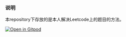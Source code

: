 ### 说明 ###
本repository下存放的是本人解决Leetcode上的题目的方法。

[![Open in Gitpod](https://gitpod.io/button/open-in-gitpod.svg)](https://gitpod.io/#https://github.com/lemondy/LeetCodeSolutions)
